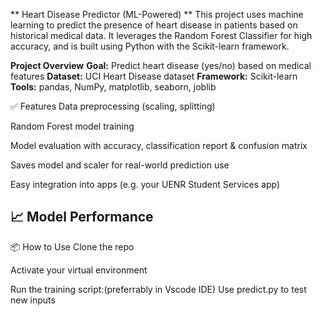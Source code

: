 ** Heart Disease Predictor (ML-Powered)
**
This project uses machine learning to predict the presence of heart disease in patients based on historical medical data. 
It leverages the Random Forest Classifier for high accuracy, and is built using Python with the Scikit-learn framework.

 **Project Overview**
**Goal:** Predict heart disease (yes/no) based on medical features
**Dataset:** UCI Heart Disease dataset
**Framework:** Scikit-learn
**Tools:** pandas, NumPy, matplotlib, seaborn, joblib

✅ Features
Data preprocessing (scaling, splitting)

Random Forest model training

Model evaluation with accuracy, classification report & confusion matrix

Saves model and scaler for real-world prediction use

Easy integration into apps (e.g. your UENR Student Services app)

📈 Model Performance
-

📦 How to Use
Clone the repo

Activate your virtual environment

Run the training script:(preferrably in Vscode IDE)
Use predict.py to test new inputs
